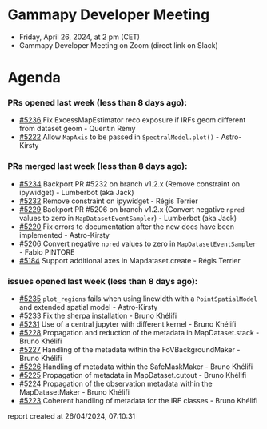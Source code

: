 # Gammapy Developer Meeting 
 * Friday, April 26, 2024, at 2 pm (CET) 
 * Gammapy Developer Meeting on Zoom (direct link on Slack) 
# Agenda

### PRs opened last week (less than 8 days ago): 
* [#5236](https://github.com/gammapy/gammapy/pull/5236) Fix ExcessMapEstimator reco exposure if IRFs geom different from dataset geom - Quentin Remy
* [#5222](https://github.com/gammapy/gammapy/pull/5222) Allow `MapAxis` to be passed in `SpectralModel.plot()` - Astro-Kirsty

### PRs merged last week (less than 8 days ago): 
* [#5234](https://github.com/gammapy/gammapy/pull/5234) Backport PR #5232 on branch v1.2.x (Remove constraint on ipywidget) - Lumberbot (aka Jack)
* [#5232](https://github.com/gammapy/gammapy/pull/5232) Remove constraint on ipywidget - Régis Terrier
* [#5229](https://github.com/gammapy/gammapy/pull/5229) Backport PR #5206 on branch v1.2.x (Convert negative `npred` values to zero in `MapDatasetEventSampler`) - Lumberbot (aka Jack)
* [#5220](https://github.com/gammapy/gammapy/pull/5220) Fix errors to documentation after the new docs have been implemented - Astro-Kirsty
* [#5206](https://github.com/gammapy/gammapy/pull/5206) Convert negative `npred` values to zero in `MapDatasetEventSampler` - Fabio PINTORE
* [#5184](https://github.com/gammapy/gammapy/pull/5184) Support additional axes in Mapdataset.create - Régis Terrier

### issues opened last week (less than 8 days ago): 
* [#5235](https://github.com/gammapy/gammapy/issues/5235) `plot_regions` fails when using linewidth with a  `PointSpatialModel` and extended spatial model - Astro-Kirsty
* [#5233](https://github.com/gammapy/gammapy/issues/5233) Fix the sherpa installation - Bruno Khélifi
* [#5231](https://github.com/gammapy/gammapy/issues/5231) Use of a central jupyter with different kernel - Bruno Khélifi
* [#5228](https://github.com/gammapy/gammapy/issues/5228) Propagation and reduction of the metadata in MapDataset.stack - Bruno Khélifi
* [#5227](https://github.com/gammapy/gammapy/issues/5227) Handling of the metadata within the FoVBackgroundMaker - Bruno Khélifi
* [#5226](https://github.com/gammapy/gammapy/issues/5226) Handling of metadata within the SafeMaskMaker - Bruno Khélifi
* [#5225](https://github.com/gammapy/gammapy/issues/5225) Propagation of metadata in MapDataset.cutout - Bruno Khélifi
* [#5224](https://github.com/gammapy/gammapy/issues/5224) Propagation of the observation metadata within the MapDatasetMaker - Bruno Khélifi
* [#5223](https://github.com/gammapy/gammapy/issues/5223) Coherent handling of metadata for the IRF classes - Bruno Khélifi

 report created at 26/04/2024, 07:10:31